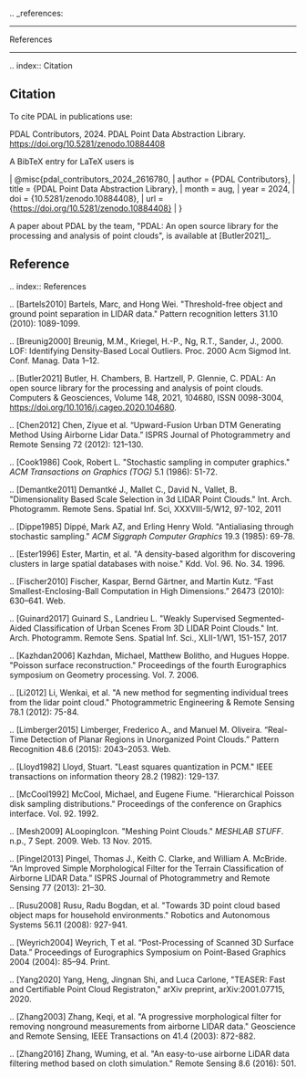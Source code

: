 .. _references:

******************************************************************************
References
******************************************************************************

.. index:: Citation

Citation
--------------------------------------------------------------------------------

To cite PDAL in publications use:

  PDAL Contributors, 2024. PDAL Point Data Abstraction Library.  https://doi.org/10.5281/zenodo.10884408

A BibTeX entry for LaTeX users is

  | @misc{pdal_contributors_2024_2616780,
  |   author       = {PDAL Contributors},
  |   title        = {PDAL Point Data Abstraction Library},
  |   month        = aug,
  |   year         = 2024,
  |   doi          = {10.5281/zenodo.10884408},
  |   url          = {https://doi.org/10.5281/zenodo.10884408}
  | }


A paper about PDAL by the team, "PDAL: An open source library for the
processing and analysis of point clouds", is available at [Butler2021]_.


Reference
--------------------------------------------------------------------------------


.. index:: References

.. [Bartels2010] Bartels, Marc, and Hong Wei. "Threshold-free object and ground point separation in LIDAR data." Pattern recognition letters 31.10 (2010): 1089-1099.

.. [Breunig2000] Breunig, M.M., Kriegel, H.-P., Ng, R.T., Sander, J., 2000. LOF: Identifying Density-Based Local Outliers. Proc. 2000 Acm Sigmod Int. Conf. Manag. Data 1–12.

.. [Butler2021] Butler, H. Chambers, B. Hartzell, P. Glennie, C. PDAL: An open source library for the processing and analysis of point clouds. Computers & Geosciences, Volume 148, 2021, 104680, ISSN 0098-3004, https://doi.org/10.1016/j.cageo.2020.104680.

.. [Chen2012] Chen, Ziyue et al. “Upward-Fusion Urban DTM Generating Method Using Airborne Lidar Data.” ISPRS Journal of Photogrammetry and Remote Sensing 72 (2012): 121–130.

.. [Cook1986] Cook, Robert L. "Stochastic sampling in computer graphics." *ACM Transactions on Graphics (TOG)* 5.1 (1986): 51-72.

.. [Demantke2011] Demantké J., Mallet C., David N., Vallet, B. "Dimensionality Based Scale Selection in 3d LIDAR Point Clouds."  Int. Arch. Photogramm. Remote Sens. Spatial Inf. Sci, XXXVIII-5/W12, 97-102, 2011

.. [Dippe1985] Dippé, Mark AZ, and Erling Henry Wold. "Antialiasing through stochastic sampling." *ACM Siggraph Computer Graphics* 19.3 (1985): 69-78.

.. [Ester1996] Ester, Martin, et al. "A density-based algorithm for discovering clusters in large spatial databases with noise." Kdd. Vol. 96. No. 34. 1996.

.. [Fischer2010] Fischer, Kaspar, Bernd Gärtner, and Martin Kutz. “Fast Smallest-Enclosing-Ball Computation in High Dimensions.” 26473 (2010): 630–641. Web.

.. [Guinard2017] Guinard S., Landrieu L. "Weakly Supervised Segmented-Aided Classification of Urban Scenes From 3D LIDAR Point Clouds." Int. Arch. Photogramm. Remote Sens. Spatial Inf. Sci., XLII-1/W1, 151-157, 2017

.. [Kazhdan2006] Kazhdan, Michael, Matthew Bolitho, and Hugues Hoppe. "Poisson surface reconstruction." Proceedings of the fourth Eurographics symposium on Geometry processing. Vol. 7. 2006.

.. [Li2012] Li, Wenkai, et al. "A new method for segmenting individual trees from the lidar point cloud." Photogrammetric Engineering & Remote Sensing 78.1 (2012): 75-84.

.. [Limberger2015] Limberger, Frederico A., and Manuel M. Oliveira. “Real-Time Detection of Planar Regions in Unorganized Point Clouds.” Pattern Recognition 48.6 (2015): 2043–2053. Web.

.. [Lloyd1982] Lloyd, Stuart. "Least squares quantization in PCM." IEEE transactions on information theory 28.2 (1982): 129-137.

.. [McCool1992] McCool, Michael, and Eugene Fiume. "Hierarchical Poisson disk sampling distributions." Proceedings of the conference on Graphics interface. Vol. 92. 1992.

.. [Mesh2009] ALoopingIcon. "Meshing Point Clouds." *MESHLAB STUFF*. n.p., 7 Sept. 2009. Web. 13 Nov. 2015.

.. [Pingel2013] Pingel, Thomas J., Keith C. Clarke, and William A. McBride. “An Improved Simple Morphological Filter for the Terrain Classification of Airborne LIDAR Data.” ISPRS Journal of Photogrammetry and Remote Sensing 77 (2013): 21–30.

.. [Rusu2008] Rusu, Radu Bogdan, et al. "Towards 3D point cloud based object maps for household environments." Robotics and Autonomous Systems 56.11 (2008): 927-941.

.. [Weyrich2004] Weyrich, T et al. “Post-Processing of Scanned 3D Surface Data.” Proceedings of Eurographics Symposium on Point-Based Graphics 2004 (2004): 85–94. Print.

.. [Yang2020] Yang, Heng, Jingnan Shi, and Luca Carlone, "TEASER: Fast and Certifiable Point Cloud Registraton," arXiv preprint, arXiv:2001.07715, 2020.

.. [Zhang2003] Zhang, Keqi, et al. "A progressive morphological filter for removing nonground measurements from airborne LIDAR data." Geoscience and Remote Sensing, IEEE Transactions on 41.4 (2003): 872-882.

.. [Zhang2016] Zhang, Wuming, et al. "An easy-to-use airborne LiDAR data filtering method based on cloth simulation." Remote Sensing 8.6 (2016): 501.
